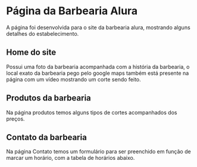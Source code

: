 <h1>Página da Barbearia Alura</h1>
  <p>A página foi desenvolvida para o site da barbearia alura, mostrando alguns detalhes do estabelecimento.</p>

<h2>Home do site</h2>
  <p>Possui uma foto da barbearia acompanhada com a história da barbearia, o local exato da barbearia pego pelo google maps também está presente na página com um vídeo mostrando um corte sendo feito.</p>
  
<h2>Produtos da barbearia</h2>
  <p>Na página produtos temos alguns tipos de cortes acompanhados dos preços.</p>
    
<h2>Contato da barbearia</h2>
  <p>Na página Contato temos um formulário para ser preenchido em função de marcar um horário, com a tabela de horários abaixo.</p>

